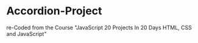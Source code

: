 # Accordion-Project
re-Coded from the Course "JavaScript 20 Projects In 20 Days HTML, CSS and JavaScript"
